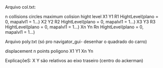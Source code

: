 Arquivo col.txt:

n collisions circles
maximum colision hight level
X1 Y1 R1 HightLevel(plano = 0, mapalvl1 = 1...)
X2 Y2 R2 HightLevel(plano = 0, mapalvl1 = 1...)
X3 Y3 R3 HightLevel(plano = 0, mapalvl1 = 1...)
Xn Yn Rn HightLevel(plano = 0, mapalvl1 = 1...)


Arquivo poly.txt (só pro navigator_gui- desenhar o quadrado do carro)

displacement 
n points poligono
X1 Y1
Xn Yn

ExplicaçõeS:
X Y são relativos ao eixo traseiro (centro do ackerman)

